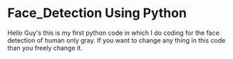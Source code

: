 # Face_Detection Using Python
Hello Guy's this is my first python code in which  I do coding for the face detection of human only gray. If you want to change any thing in this  code than you freely change it. 
